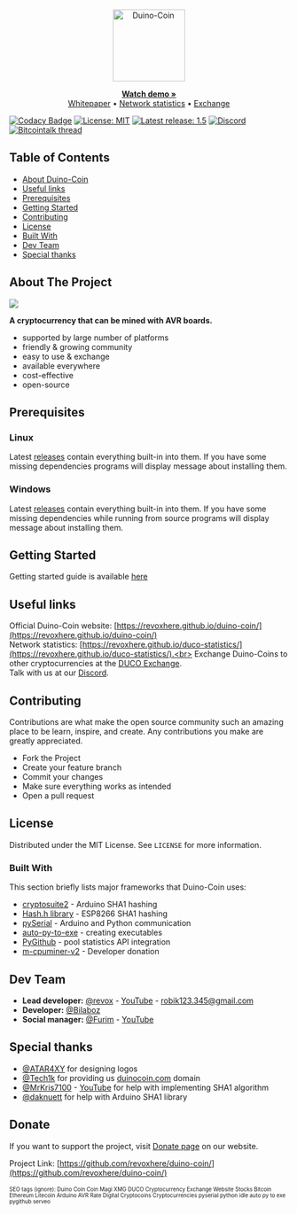 <!--
*** Official Duino Coin README.md
*** copyright by revox, 2019-2020
*** Thanks to othneildrew for providing nice template! :)
-->

<!-- LOGO -->
<br />
<p align="center">
  
  <a href="https://revoxhere.github.io/duino-coin/">
    <img src="https://github.com/revoxhere/duino-coin/blob/master/Resources/duco.png?raw=true" alt="Duino-Coin" width="130">
  </a><br>

  <p align="center"> 
    <a href="https://www.youtube.com/watch?v=9yHtVmlm4oI"><strong>Watch demo »</strong></a>
    <br>
    <a href="https://revoxhere.github.io/duino-coin/whitepaper">Whitepaper</a>
    •
    <a href="https://revoxhere.github.io/duco-statistics/">Network statistics</a>
    •
    <a href="https://revoxhere.github.io/duco-exchange/">Exchange</a>
    <br>
  </p>
</p>

[![Codacy Badge](https://api.codacy.com/project/badge/Grade/a995acf7cd4c4211af6da874fe549ee5)](https://app.codacy.com/manual/revoxhere/duino-coin?utm_source=github.com&utm_medium=referral&utm_content=revoxhere/duino-coin&utm_campaign=Badge_Grade_Dashboard)
[![License: MIT](https://img.shields.io/badge/License-MIT-important.svg?style=flat)](https://opensource.org/licenses/MIT)
[![Latest release: 1.5](https://img.shields.io/badge/Latest_release-1.5-critical.svg?style=flat)](https://github.com/revoxhere/duino-coin/releases/tag/1.5)
[![Discord](https://img.shields.io/discord/677615191793467402.svg?color=Blue&label=Discord&logo=Discord?style=flat)](https://discord.gg/KyADZT3)
[![Bitcointalk thread](https://img.shields.io/badge/Bitcointalk_thread-Duino_Coin-gold.svg?style=flat)](https://bitcointalk.org/index.php?topic=5197656.msg52942015#msg52942015)

<!-- TABLE OF CONTENTS -->
## Table of Contents

*   [About Duino-Coin](#about-the-project)
*   [Useful links](#useful-links)
*   [Prerequisites](#prerequisites)
*   [Getting Started](#getting-started)
*   [Contributing](#contributing)
*   [License](#license)
*   [Built With](#built-with)
*   [Dev Team](#dev-team)
*   [Special thanks](#special-thanks)

<!-- ABOUT THE PROJECT -->
## About The Project

<a href="https://revoxhere.github.io/duino-coin/">
    <img src="https://i.imgur.com/0UJK85H.png">
</a>
 
**A cryptocurrency that can be mined with AVR boards.** <br>

*   supported by large number of platforms
*   friendly & growing community
*   easy to use & exchange
*   available everywhere
*   cost-effective
*   open-source

<!-- PRERESQUISITES -->
## Prerequisites

### Linux
Latest [releases](https://github.com/revoxhere/duino-coin/releases) contain everything built-in into them.
If you have some missing dependencies programs will display message about installing them.

### Windows
Latest [releases](https://github.com/revoxhere/duino-coin/releases) contain everything built-in into them.
If you have some missing dependencies while running from source programs will display message about installing them.

<!-- GETTING STARTED -->
## Getting Started

Getting started guide is available [here](https://revoxhere.github.io/duino-coin/getting-started)

<!-- USEFUL LINKS -->
## Useful links

Official Duino-Coin website: [https://revoxhere.github.io/duino-coin/](https://revoxhere.github.io/duino-coin/)<br>
Network statistics: [https://revoxhere.github.io/duco-statistics/](https://revoxhere.github.io/duco-statistics/).<br>
Exchange Duino-Coins to other cryptocurrencies at the [DUCO Exchange](https://revoxhere.github.io/duco-exchange/). <br>
Talk with us at our [Discord](https://discord.gg/KyADZT3). <br>

<!-- CONTRIBUTING -->
## Contributing

Contributions are what make the open source community such an amazing place to be learn, inspire, and create. 
Any contributions you make are greatly appreciated.

*   Fork the Project
*   Create your feature branch
*   Commit your changes
*   Make sure everything works as intended
*   Open a pull request

<!-- LICENSE -->
## License

Distributed under the MIT License. See `LICENSE` for more information.

### Built With
This section briefly lists major frameworks that Duino-Coin uses:
*   [cryptosuite2](https://github.com/daknuett/cryptosuite2) - Arduino SHA1 hashing
*   [Hash.h library](https://github.com/esp8266/Arduino/blob/master/libraries/Hash/src/Hash.h) - ESP8266 SHA1 hashing
*   [pySerial](https://pythonhosted.org/pyserial/) - Arduino and Python communication
*   [auto-py-to-exe](https://pypi.org/project/auto-py-to-exe/) - creating executables
*   [PyGithub](https://github.com/PyGithub/PyGithub) - pool statistics API integration
*   [m-cpuminer-v2](https://github.com/m-pays/m-cpuminer-v2/) - Developer donation

<!-- AUTHORS -->
## Dev Team

*   **Lead developer:** [@revox](https://github.com/revoxhere/) - [YouTube](https://youtube.com/c/reVox96) - robik123.345@gmail.com
*   **Developer:** [@Bilaboz](https://github.com/bilaboz/)
*   **Social manager:** [@Furim](https://github.com/Furim) - [YouTube](https://www.youtube.com/channel/UCKxFuOCalYxlQoS7R6zilRQ)

## Special thanks
*   [@ATAR4XY](https://www.youtube.com/channel/UC-gf5ejhDuAc_LMxvugPXbg) for designing logos
*   [@Tech1k](https://github.com/Tech1k) for providing us [duinocoin.com](https://duinocoin.com) domain
*   [@MrKris7100](https://github.com/MrKris7100) - [YouTube](https://www.youtube.com/user/MrKris7100) for help with implementing SHA1 algorithm
*   [@daknuett](https://github.com/daknuett) for help with Arduino SHA1 library

<!-- DONATIONS -->
## Donate

If you want to support the project, visit [Donate page](https://revoxhere.github.io/duino-coin/donate) on our website.

Project Link: [https://github.com/revoxhere/duino-coin/](https://github.com/revoxhere/duino-coin/) <br> <br> <sup> <sub>SEO tags (ignore): Duino Coin Coin Magi XMG DUCO Cryptocurrency Exchange Website Stocks Bitcoin Ethereum Litecoin Arduino AVR Rate Digital Cryptocoins Cryptocurrencies pyserial python idle auto py to exe pygithub serveo</sup></sub>
